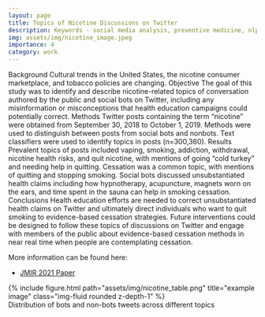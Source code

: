 ```yaml
---
layout: page
title: Topics of Nicotine Discussions on Twitter
description: Keywords - social media analysis, preventive medicine, nlp, data science
img: assets/img/nicotine_image.jpeg
importance: 4
category: work
---
```


Background Cultural trends in the United States, the nicotine consumer marketplace, and tobacco policies are changing. Objective The goal of this study was to identify and describe nicotine-related topics of conversation authored by the public and social bots on Twitter, including any misinformation or misconceptions that health education campaigns could potentially correct. Methods Twitter posts containing the term “nicotine” were obtained from September 30, 2018 to October 1, 2019. Methods were used to distinguish between posts from social bots and nonbots. Text classifiers were used to identify topics in posts (n=300,360). Results Prevalent topics of posts included vaping, smoking, addiction, withdrawal, nicotine health risks, and quit nicotine, with mentions of going “cold turkey” and needing help in quitting. Cessation was a common topic, with mentions of quitting and stopping smoking. Social bots discussed unsubstantiated health claims including how hypnotherapy, acupuncture, magnets worn on the ears, and time spent in the sauna can help in smoking cessation. Conclusions Health education efforts are needed to correct unsubstantiated health claims on Twitter and ultimately direct individuals who want to quit smoking to evidence-based cessation strategies. Future interventions could be designed to follow these topics of discussions on Twitter and engage with members of the public about evidence-based cessation methods in near real time when people are contemplating cessation.

More information  can be found here:
<ul>
  <li><a href="https://www.jmir.org/2021/6/e25579/">JMIR 2021 Paper</a></li>
</ul>
<div class="row">
    <div class="col-sm mt-3 mt-md-0">
        {% include figure.html path="assets/img/nicotine_table.png" title="example image" class="img-fluid rounded z-depth-1" %}
    </div>
</div>
<div class="caption">
    Distribution of bots and non-bots tweets across different topics
</div>
